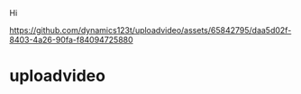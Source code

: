 Hi

https://github.com/dynamics123t/uploadvideo/assets/65842795/daa5d02f-8403-4a26-90fa-f84094725880

# uploadvideo
